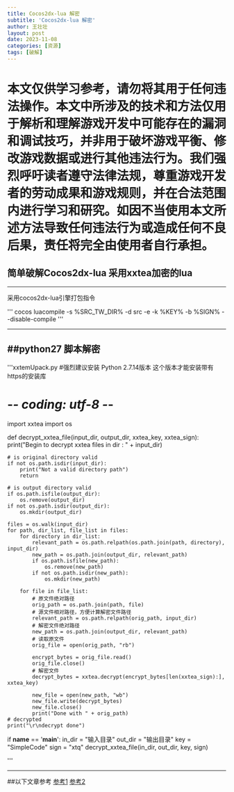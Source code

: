 ```yaml
---
title: Cocos2dx-lua 解密
subtitle: 'Cocos2dx-lua 解密'
author: 王壮壮
layout: post
date: 2023-11-08
categories: [资源]
tags: [破解]
---
```




# 本文仅供学习参考，请勿将其用于任何违法操作。本文中所涉及的技术和方法仅用于解析和理解游戏开发中可能存在的漏洞和调试技巧，并非用于破坏游戏平衡、修改游戏数据或进行其他违法行为。我们强烈呼吁读者遵守法律法规，尊重游戏开发者的劳动成果和游戏规则，并在合法范围内进行学习和研究。如因不当使用本文所述方法导致任何违法行为或造成任何不良后果，责任将完全由使用者自行承担。


## 简单破解Cocos2dx-lua 采用xxtea加密的lua
 

---
采用cocos2dx-lua引擎打包指令

'''
	cocos luacompile -s %SRC_TW_DIR%  -d  src  -e -k %KEY%  -b %SIGN%  --disable-compile
'''

---



##python27 脚本解密
---
 

'''xxtemUpack.py
#强烈建议安装 Python 2.7.14版本 这个版本才能安装带有https的安装库
# -*- coding: utf-8 -*-
import xxtea
import os
 
def decrypt_xxtea_file(input_dir, output_dir, xxtea_key, xxtea_sign):
    print("Begin to decrypt xxtea files in dir : " + input_dir)
 
    # is original directory valid
    if not os.path.isdir(input_dir):
        print("Not a valid directory path")
        return
 
    # is output directory valid
    if os.path.isfile(output_dir):
        os.remove(output_dir)
    if not os.path.isdir(output_dir):
        os.mkdir(output_dir)
 
    files = os.walk(input_dir)
    for path, dir_list, file_list in files:
        for directory in dir_list:
            relevant_path = os.path.relpath(os.path.join(path, directory), input_dir)
            new_path = os.path.join(output_dir, relevant_path)
            if os.path.isfile(new_path):
                os.remove(new_path)
            if not os.path.isdir(new_path):
                os.mkdir(new_path)
 
        for file in file_list:
            # 原文件绝对路径
            orig_path = os.path.join(path, file)
            # 源文件相对路径，方便计算解密文件路径
            relevant_path = os.path.relpath(orig_path, input_dir)
            # 解密文件绝对路径
            new_path = os.path.join(output_dir, relevant_path)
            # 读取原文件
            orig_file = open(orig_path, "rb")
          
            encrypt_bytes = orig_file.read()
            orig_file.close() 
            # 解密文件  
            decrypt_bytes = xxtea.decrypt(encrypt_bytes[len(xxtea_sign):], xxtea_key)
      
            new_file = open(new_path, "wb")
            new_file.write(decrypt_bytes)
            new_file.close()
            print("Done with " + orig_path)
    # decrypted
    print("\r\ndecrypt done")
 
 
if __name__ == '__main__':
    in_dir = "输入目录"
    out_dir = "输出目录"
    key = "SimpleCode"
    sign = "xtq"
    decrypt_xxtea_file(in_dir, out_dir, key, sign)
	
 '''

---



 



##以下文章参考
[参考1](https://blog.sxx1314.com/sdk-android/533.html)
[参考2](https://chuanpuyun.com/article/607.html)